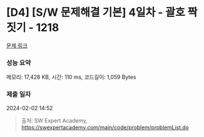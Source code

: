 # [D4] [S/W 문제해결 기본] 4일차 - 괄호 짝짓기 - 1218 

[문제 링크](https://swexpertacademy.com/main/code/problem/problemDetail.do?contestProbId=AV14eWb6AAkCFAYD) 

### 성능 요약

메모리: 17,428 KB, 시간: 110 ms, 코드길이: 1,059 Bytes

### 제출 일자

2024-02-02 14:52



> 출처: SW Expert Academy, https://swexpertacademy.com/main/code/problem/problemList.do